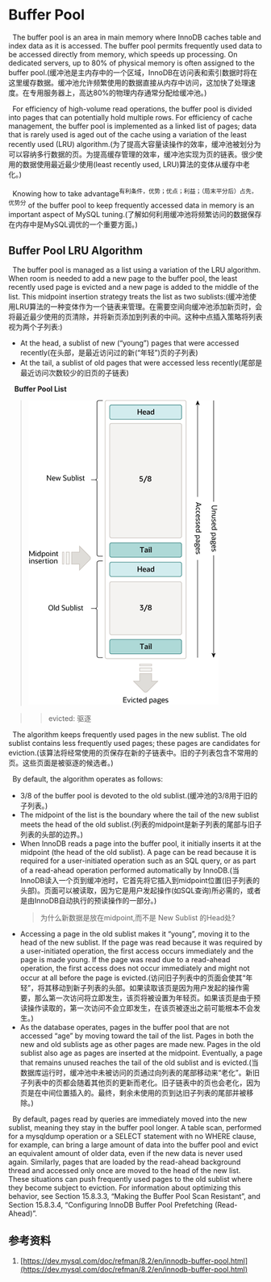 # Buffer Pool
&nbsp;&nbsp;The buffer pool is an area in main memory where InnoDB caches table and index data as it is accessed. The buffer pool permits frequently used data to be accessed directly from memory, which speeds up processing. On dedicated servers, up to 80% of physical memory is often assigned to the buffer pool.(缓冲池是主内存中的一个区域，InnoDB在访问表和索引数据时将在这里缓存数据。缓冲池允许频繁使用的数据直接从内存中访问，这加快了处理速度。在专用服务器上，高达80%的物理内存通常分配给缓冲池。)

&nbsp;&nbsp;For efficiency of high-volume read operations, the buffer pool is divided into pages that can potentially hold multiple rows. For efficiency of cache management, the buffer pool is implemented as a linked list of pages; data that is rarely used is aged out of the cache using a variation of the least recently used (LRU) algorithm.(为了提高大容量读操作的效率，缓冲池被划分为可以容纳多行数据的页。为提高缓存管理的效率，缓冲池实现为页的链表。很少使用的数据使用最近最少使用(least recently used, LRU)算法的变体从缓存中老化。)

&nbsp;&nbsp;Knowing how to take advantage<sup>有利条件，优势；优点；利益；（局末平分后）占先，优势分</sup> of the buffer pool to keep frequently accessed data in memory is an important aspect of MySQL tuning.(了解如何利用缓冲池将频繁访问的数据保存在内存中是MySQL调优的一个重要方面。)

## Buffer Pool LRU Algorithm
&nbsp;&nbsp;The buffer pool is managed as a list using a variation of the LRU algorithm. When room is needed to add a new page to the buffer pool, the least recently used page is evicted and a new page is added to the middle of the list. This midpoint insertion strategy treats the list as two sublists:(缓冲池使用LRU算法的一种变体作为一个链表来管理。在需要空间向缓冲池添加新页时，会将最近最少使用的页清除，并将新页添加到列表的中间。这种中点插入策略将列表视为两个子列表:)
- At the head, a sublist of new (“young”) pages that were accessed recently(在头部，是最近访问过的新(“年轻”)页的子列表)
- At the tail, a sublist of old pages that were accessed less recently(尾部是最近访问次数较少的旧页的子链表)

&nbsp;&nbsp; **Buffer Pool List**
> <img src="./../pics/innodb-buffer-pool-list.png"/>

>> evicted: 驱逐

&nbsp;&nbsp;The algorithm keeps frequently used pages in the new sublist. The old sublist contains less frequently used pages; these pages are candidates for eviction.(该算法将经常使用的页保存在新的子链表中。旧的子列表包含不常用的页。这些页面是被驱逐的候选者。)

&nbsp;&nbsp;By default, the algorithm operates as follows:
- 3/8 of the buffer pool is devoted to the old sublist.(缓冲池的3/8用于旧的子列表。)
- The midpoint of the list is the boundary where the tail of the new sublist meets the head of the old sublist.(列表的midpoint是新子列表的尾部与旧子列表的头部的边界。)
- When InnoDB reads a page into the buffer pool, it initially inserts it at the midpoint (the head of the old sublist). A page can be read because it is required for a user-initiated operation such as an SQL query, or as part of a read-ahead operation performed automatically by InnoDB.(当InnoDB读入一个页到缓冲池时，它首先将它插入到midpoint位置(旧子列表的头部)。页面可以被读取，因为它是用户发起操作(如SQL查询)所必需的，或者是由InnoDB自动执行的预读操作的一部分。)
  > 为什么新数据是放在midpoint,而不是 New Sublist 的Head处?
- Accessing a page in the old sublist makes it “young”, moving it to the head of the new sublist. If the page was read because it was required by a user-initiated operation, the first access occurs immediately and the page is made young. If the page was read due to a read-ahead operation, the first access does not occur immediately and might not occur at all before the page is evicted.(访问旧子列表中的页面会使其“年轻”，将其移动到新子列表的头部。如果读取该页是因为用户发起的操作需要，那么第一次访问将立即发生，该页将被设置为年轻页。如果该页是由于预读操作读取的，第一次访问不会立即发生，在该页被逐出之前可能根本不会发生。)
- As the database operates, pages in the buffer pool that are not accessed “age” by moving toward the tail of the list. Pages in both the new and old sublists age as other pages are made new. Pages in the old sublist also age as pages are inserted at the midpoint. Eventually, a page that remains unused reaches the tail of the old sublist and is evicted.(当数据库运行时，缓冲池中未被访问的页通过向列表的尾部移动来“老化”。新旧子列表中的页都会随着其他页的更新而老化。旧子链表中的页也会老化，因为页是在中间位置插入的。最终，剩余未使用的页到达旧子列表的尾部并被移除。)

&nbsp;&nbsp;By default, pages read by queries are immediately moved into the new sublist, meaning they stay in the buffer pool longer. A table scan, performed for a mysqldump operation or a SELECT statement with no WHERE clause, for example, can bring a large amount of data into the buffer pool and evict an equivalent amount of older data, even if the new data is never used again. Similarly, pages that are loaded by the read-ahead background thread and accessed only once are moved to the head of the new list. These situations can push frequently used pages to the old sublist where they become subject to eviction. For information about optimizing this behavior, see Section 15.8.3.3, “Making the Buffer Pool Scan Resistant”, and Section 15.8.3.4, “Configuring InnoDB Buffer Pool Prefetching (Read-Ahead)”.









## 参考资料
1. [https://dev.mysql.com/doc/refman/8.2/en/innodb-buffer-pool.html](https://dev.mysql.com/doc/refman/8.2/en/innodb-buffer-pool.html)
